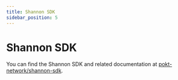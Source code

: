 ```yaml
---
title: Shannon SDK
sidebar_position: 5
---
```


# Shannon SDK <!-- omit in toc -->

You can find the Shannon SDK and related documentation at [pokt-network/shannon-sdk](https://github.com/pokt-network/shannon-sdk).
